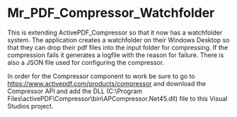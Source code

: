 # Mr_PDF_Compressor_Watchfolder
This is extending ActivePDF_Compressor so that it now has a watchfolder system. The application creates a watchfolder on their Windows Desktop so that they can drop their pdf files into the input folder for compressing. If the compression fails it generates a logfile with the reason for failure. There is also a JSON file used for configuring the compressor. 


In order for the Compressor component to work be sure to go to https://www.activepdf.com/products/compressor and download the Compressor API and add the DLL (C:\Program Files\activePDF\Compressor\bin\APCompressor.Net45.dll) file to this Visual Studios project. 
